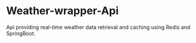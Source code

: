 # Weather-wrapper-Api
Api providing real-time weather data retrieval and caching using Redis and SpringBoot.
